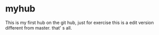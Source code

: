 # myhub
This is my first hub on the git hub, just for exercise
this is a edit version different from master.
that' s all.
